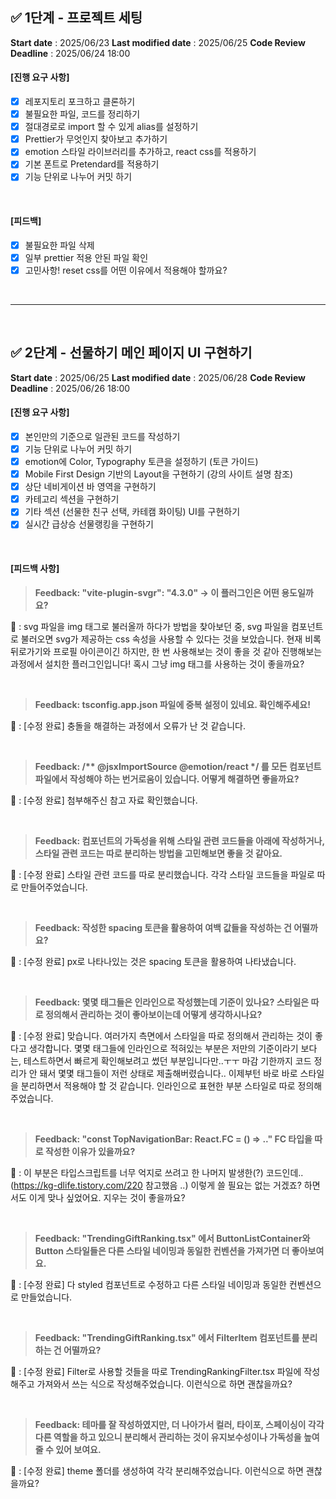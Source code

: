 ## ✅ 1단계 - 프로젝트 세팅

**Start date** : 2025/06/23
**Last modified date** : 2025/06/25
**Code Review Deadline** : 2025/06/24 18:00
<br />

#### **[진행 요구 사항]**

- [x] 레포지토리 포크하고 클론하기
- [x] 불필요한 파일, 코드를 정리하기
- [x] 절대경로로 import 할 수 있게 alias를 설정하기
- [x] Prettier가 무엇인지 찾아보고 추가하기
- [x] emotion 스타일 라이브러리를 추가하고, react css를 적용하기
- [x] 기본 폰트로 Pretendard를 적용하기
- [x] 기능 단위로 나누어 커밋 하기

<br />

#### **[피드백]**

- [x] 불필요한 파일 삭제
- [x] 일부 prettier 적용 안된 파일 확인
- [x] 고민사항! reset css를 어떤 이유에서 적용해야 할까요?

<br />

---

<br />

## ✅ 2단계 - 선물하기 메인 페이지 UI 구현하기

**Start date** : 2025/06/25
**Last modified date** : 2025/06/28
**Code Review Deadline** : 2025/06/26 18:00
<br />

#### [진행 요구 사항]

- [x] 본인만의 기준으로 일관된 코드를 작성하기
- [x] 기능 단위로 나누어 커밋 하기
- [x] emotion에 Color, Typography 토큰을 설정하기 (토큰 가이드)
- [x] Mobile First Design 기반의 Layout을 구현하기 (강의 사이트 설명 참조)
- [x] 상단 네비게이션 바 영역을 구현하기
- [x] 카테고리 섹션을 구현하기
- [x] 기타 섹션 (선물한 친구 선택, 카테캠 화이팅) UI를 구현하기
- [x] 실시간 급상승 선물랭킹을 구현하기

<br />

#### [피드백 사항]

> **Feedback: "vite-plugin-svgr": "4.3.0" -> 이 플러그인은 어떤 용도일까요?**

👧 : svg 파일을 img 태그로 불러올까 하다가 방법을 찾아보던 중, svg 파일을 컴포넌트로 불러오면 svg가 제공하는 css 속성을 사용할 수 있다는 것을 보았습니다. 현재 비록 뒤로가기와 프로필 아이콘이긴 하지만, 한 번 사용해보는 것이 좋을 것 같아 진행해보는 과정에서 설치한 플러그인입니다! 혹시 그냥 img 태그를 사용하는 것이 좋을까요?

<br />

> **Feedback: tsconfig.app.json 파일에 중복 설정이 있네요. 확인해주세요!**

👧 : [수정 완료] 충돌을 해결하는 과정에서 오류가 난 것 같습니다.

<br />

> **Feedback: /\*\* @jsxImportSource @emotion/react \*/ 를 모든 컴포넌트 파일에서 작성해야 하는 번거로움이 있습니다. 어떻게 해결하면 좋을까요?**

👧 : [수정 완료] 첨부해주신 참고 자료 확인했습니다.

<br />

> **Feedback: 컴포넌트의 가독성을 위해 스타일 관련 코드들을 아래에 작성하거나, 스타일 관련 코드는 따로 분리하는 방법을 고민해보면 좋을 것 같아요.**

👧 : [수정 완료] 스타일 관련 코드를 따로 분리했습니다. 각각 스타일 코드들을 파일로 따로 만들어주었습니다.

<br />

> **Feedback: 작성한 spacing 토큰을 활용하여 여백 값들을 작성하는 건 어떨까요?**

👧 : [수정 완료] px로 나타나있는 것은 spacing 토큰을 활용하여 나타냈습니다.

<br />

> **Feedback: 몇몇 태그들은 인라인으로 작성했는데 기준이 있나요? 스타일은 따로 정의해서 관리하는 것이 좋아보이는데 어떻게 생각하시나요?**

👧 : [수정 완료] 맞습니다. 여러가지 측면에서 스타일을 따로 정의해서 관리하는 것이 좋다고 생각합니다. 몇몇 태그들에 인라인으로 적혀있는 부분은 저만의 기준이라기 보다는, 테스트하면서 빠르게 확인해보려고 썼던 부분입니다만..ㅜㅜ 마감 기한까지 코드 정리가 안 돼서 몇몇 태그들이 저런 상태로 제출해버렸습니다.. 이제부턴 바로 바로 스타일을 분리하면서 적용해야 할 것 같습니다. 인라인으로 표현한 부분 스타일로 따로 정의해주었습니다.

<br />

> **Feedback: "const TopNavigationBar: React.FC = () => .." FC 타입을 따로 작성한 이유가 있을까요?**

👧 : 이 부분은 타입스크립트를 너무 억지로 쓰려고 한 나머지 발생한(?) 코드인데.. (https://kg-dlife.tistory.com/220 참고했음 ..) 이렇게 쓸 필요는 없는 거겠죠? 하면서도 이게 맞나 싶었어요. 지우는 것이 좋을까요?

<br />

> **Feedback: "TrendingGiftRanking.tsx" 에서 ButtonListContainer와 Button 스타일들은 다른 스타일 네이밍과 동일한 컨벤션을 가져가면 더 좋아보여요.**

👧 : [수정 완료] 다 styled 컴포넌트로 수정하고 다른 스타일 네이밍과 동일한 컨벤션으로 만들었습니다.

<br />

> **Feedback: "TrendingGiftRanking.tsx" 에서 FilterItem 컴포넌트를 분리하는 건 어떨까요?**

👧 : [수정 완료] Filter로 사용할 것들을 따로 TrendingRankingFilter.tsx 파일에 작성해주고 가져와서 쓰는 식으로 작성해주었습니다. 이런식으로 하면 괜찮을까요?

<br />

> **Feedback: 테마를 잘 작성하였지만, 더 나아가서 컬러, 타이포, 스페이싱이 각각 다른 역할을 하고 있으니 분리해서 관리하는 것이 유지보수성이나 가독성을 높여줄 수 있어 보여요.**

👧 : [수정 완료] theme 폴더를 생성하여 각각 분리해주었습니다. 이런식으로 하면 괜찮을까요?
